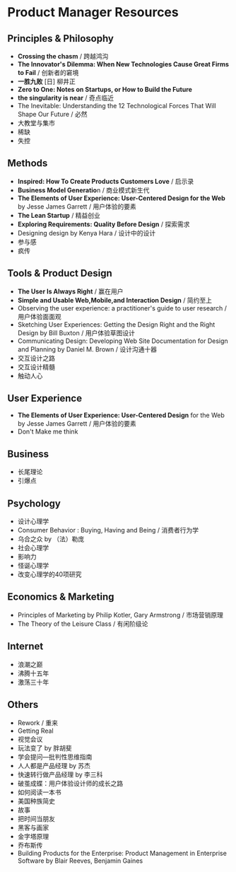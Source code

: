 # Product Manager Resources

## Principles & Philosophy

- **Crossing the chasm** / 跨越鸿沟
- **The Innovator's Dilemma: When New Technologies Cause Great Firms to Fail** / 创新者的窘境
- **一胜九败** [日] 柳井正
- **Zero to One: Notes on Startups, or How to Build the Future**
- **the singularity is near** / 奇点临近
- The Inevitable: Understanding the 12 Technological Forces That Will Shape Our Future / 必然
- 大教堂与集市
- 稀缺
- 失控

## Methods

- **Inspired: How To Create Products Customers Love** / 启示录
- **Business Model Generatio**n / 商业模式新生代
- **The Elements of User Experience: User-Centered Design for the Web** by Jesse James Garrett / 用户体验的要素
- **The Lean Startup** / 精益创业
- **Exploring Requirements: Quality Before Design** / 探索需求
- Designing design by Kenya Hara / 设计中的设计
- 参与感
- 疯传

## Tools & Product Design

- **The User Is Always Right** / 赢在用户
- **Simple and Usable Web,Mobile,and Interaction Design** / 简约至上
- Observing the user experience: a practitioner's guide to user research / 用户体验面面观
- Sketching User Experiences: Getting the Design Right and the Right Design by Bill Buxton / 用户体验草图设计
- Communicating Design: Developing Web Site Documentation for Design and Planning by Daniel M. Brown / 设计沟通十器
- 交互设计之路
- 交互设计精髓
- 触动人心

## User Experience

- **The Elements of User Experience: User-Centered Design** for the Web by Jesse James Garrett / 用户体验的要素
- Don't Make me think

## Business

- 长尾理论
- 引爆点

## Psychology

- 设计心理学
- Consumer Behavior : Buying, Having and Being / 消费者行为学
- 乌合之众 by （法）勒庞
- 社会心理学
- 影响力
- 怪诞心理学
- 改变心理学的40项研究

## Economics  & Marketing

- Principles of Marketing by Philip Kotler, Gary Armstrong / 市场营销原理
- The Theory of the Leisure Class / 有闲阶级论

## Internet

- 浪潮之巅
- 沸腾十五年
- 激荡三十年

## Others

- Rework / 重来
- Getting Real
- 视觉会议
- 玩法变了 by 胖胡斐
- 学会提问—批判性思维指南
- 人人都是产品经理 by 苏杰
- 快速转行做产品经理 by 李三科
- 破茧成蝶：用户体验设计师的成长之路
- 如何阅读一本书
- 美国种族简史
- 故事
- 把时间当朋友
- 黑客与画家
- 金字塔原理
- 乔布斯传
- Building Products for the Enterprise: Product Management in Enterprise Software by Blair Reeves, Benjamin Gaines

